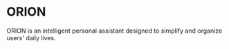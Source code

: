 # ORION
ORION is an intelligent personal assistant designed to simplify and organize users' daily lives.
